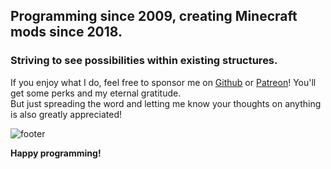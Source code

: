 ## Programming since 2009, creating Minecraft mods since 2018.
### Striving to see possibilities within existing structures.

If you enjoy what I do, feel free to sponsor me on [Github](https://github.com/sponsors/ricksouth) or [Patreon](https://patreon.com/ricksouth)! You'll get some perks and my eternal gratitude.\
But just spreading the word and letting me know your thoughts on anything is also greatly appreciated!

![footer](https://i.imgur.com/LLTAO4Y.png)

**Happy programming!**
